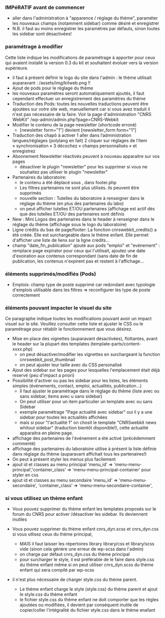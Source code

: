 ### IMPéRATIF avant de commencer
 * aller dans l'administration à "apparence / réglage du thème", paraméter les nouveaux champs (notamment sidebar) comme désiré et enregistrer 
 * N.B. il faut au moins enregistrer les paramètres par défauts, sinon toutes les sidebar sont désactivées!
 
### paramétrage à modifier
Cette liste indique les modifications de paramétrage à apporter pour ceux qui avaient installé la version 0.3 du kit et souhaitent évoluer vers la version supérieure. 
 * il faut à présent définir le logo du site dans l'admin : le thème utilisait auparavant : /assets/img/kitweb.png !!
 * Ajout de pods pour le réglage du thème
  *  les nouveaux paramètres seront automatiquement ajoutés, il faut cependant effectuer un enregistrement des paramètres du thème
 * Traduction des Pods: toutes les nouvelles traductions peuvent être ajoutées sur votre site web, manuellement car si vous avez traduit il n'est pas nécessaire de la faire. Voir la page d'administration "CNRS WebKit" /wp-admin/admin.php?page=CNRS-Webkit
 * Modifier le contenu de la page newsletter (shortcode erroné)
   * [newsletter form="1"]  devient [newsletter_form form="1"] 
 * Traduction des chapô à activer
   1 aller dans l’administration langues/réglages (polylang en fait)
   2 cliquer sur réglages de l’item « synchronisation »
   3 décochez « champs personnalisés » et enregistrez
 * Abonnement Newsletter réactivés peuvent à nouveau apparaitre sur vos pages
   * désactiver le plugin "newsletter" pour les supprimer si vous ne souhaitez pas utiliser le plugin "newsletter"
 * Partenaires du laboratoire: 
   * le contenu a été déplacé sous <!-- .content-area -->, dans footer.php
   * Les filtres partenaires ne sont plus utilisés. ils peuvent être supprimés
   * nouvelle section : Tutelles du laboratoire à renseigner dans le réglage du thème (en plus des partenaires du labo)
   * on peut afficher tutelles ET/OU partenaires (affichage est actif dès que des tutelles ET/OU des partenaires sont définis
 * New : Mini Logos des partenaires dans le header à renseigner dans le réglage du thème (affichage sous le logo du laboratoire)
 * Ligne crédits du bas de page/footer:  La fonction cnrswebkit_credits() a été créée. Elle est surchargeable dans le thème enfant. Elle permet d'afficher une liste de liens sur la ligne crédits... 
 * champ "date_fin_publication" ajouté aux pods "emploi" et "evénement" : remplace page expirator pour ceux qui l'utilisait, ajoutez une date d'exoiration aux contenus correspondant (sans date de fin de publication, les contenus n'expirent pas et restent à l'affichage...  
### éléments supprimés/modifiés (Pods)
 * Emplois: champ type de poste supprimé car redondant avec typologie d'emplois utilisable dans les filtres => reconfigurer les type de poste correctement

### éléments pouvant impacter le visuel du site
 Ce paragraphe indique toutes les modifications pouvant avoir un impact visuel sur le site. Veuillez consulter cette liste et ajuster le CSS ou le paramétrage pour rétablir le fonctionnement que vous désirez. 
 
 * Mise en place des vignettes (auparavant désactivées), flottantes, avant le header sur la plupart des templates (template-parts/content-xxxx.php)
   * on peut désactiver/modifier les vignettes en surchargeant la function cnrswebkit_post_thumbnail
   * on peut ajuster leur taille avec du CSS personalisé
 * Ajout des sidebar sur les pages pour lesquelles l'emplacement était déjà reservé (peu d'impact a priori) 
 * Possibilité d'activer ou pas les sidebar pour les listes, les éléments simples (événements, contact, emploi, actualités, publication...)
   * Il faut ajuster le paramétrage dans le réglage du thème (liste avec ou sans sidebar, items avec u sans sidebar)
   * On peut utiliser pour un item particulier un template avec ou sans Sidebar
   * exemple paramétrage "Page actualité avec sidebar" oui il y a une sidebar pour toutes les actualités affichées 
   * mais si pour "l'actualité 1" on chosit le template "CNRSwebkit news whitout sidebar"  (traduction bientôt disponible!), cette actualité apparaitra en pleine page.  
 * affichage des partenaires de l'événement a été activé (précédemment commenté)
 * affichage des partenaires du laboratoire utilise à présent la liste définie dans réglage du thème (auparavant affichait tous les partenaires!) 
 * On peut à présent styler les menus plus facilement 
  * ajout id et classes au menu principal 'menu_id' => 'menu-menu-principal','container_class' => 'menu-menu-principal-container' pour styler en css
  * ajout id et classes au menu secondaire 'menu_id' => 'menu-menu-secondaire', 'container_class' => 'menu-menu-secondaire-container',  
   
    
### si vous utilisez un thème enfant
 * Vous pouvez supprimer du thème enfant les templates proposés sur le forum du CNRS pour activer /désactiver les sidebar. Ils deviennent inutiles    
 * Vous pouvez supprimer du thème enfant cnrs_dyn.scss et cnrs_dyn.css si vous utlisez ceux du thème principal, 
   * MAIS il faut laisser les répertoires library library/css et library/scss vide (sinon cela génère une erreur de wp-scss dans l'admin)  
   * on charge par défaut cnrs_dyn.css du thème principal
   * pour surcharger le style, il est préférable de le faire dans style.css du thème enfant même si on peut utiliser cnrs_dyn.scss  du thème enfant qui sera compilé par wp-scss
     
 * il n'est plus nécessaire de charger style.css du thème parent. 
   * Le thème enfant charge le style (style.css) du thème parent et ajout le style.css du thème enfant
   * le fichier style.css du thème enfant ne doit comporter que les règles ajoutées ou modifiées, 
   il devient par conséquent inutile de copier/coller l'intégralité du fichier style.css dans le thème enafant